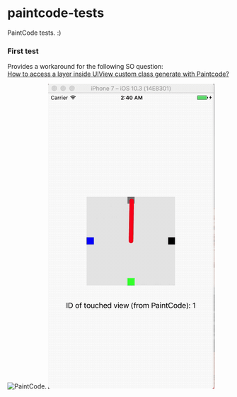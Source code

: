 # paintcode-tests
PaintCode tests. :)

### First test
Provides a workaround for the following SO question:  
[How to access a layer inside UIView custom class generate with Paintcode?](https://stackoverflow.com/questions/45526709/how-to-access-a-layer-inside-uiview-custom-class-generate-with-paintcode)

![PaintCode](https://github.com/backslash-f/paintcode-tests/blob/master/Resources/Screenshots/paintCode.gif). 
![iOS](https://github.com/backslash-f/paintcode-tests/blob/master/Resources/Screenshots/simulator.gif)
